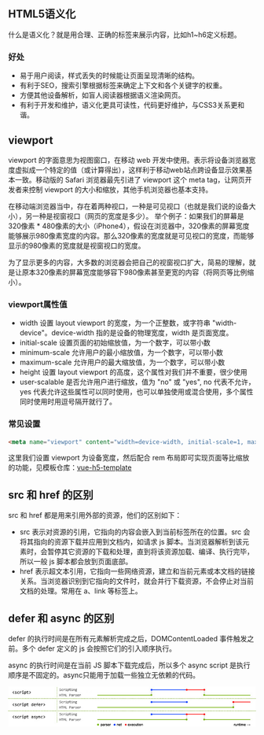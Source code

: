 ## HTML5语义化
什么是语义化？就是用合理、正确的标签来展示内容，比如h1~h6定义标题。

### 好处
+ 易于用户阅读，样式丢失的时候能让页面呈现清晰的结构。
+ 有利于SEO，搜索引擎根据标签来确定上下文和各个关键字的权重。
+ 方便其他设备解析，如盲人阅读器根据语义渲染网页。
+ 有利于开发和维护，语义化更具可读性，代码更好维护，与CSS3关系更和谐。



## viewport
viewport 的字面意思为视图窗口，在移动 web 开发中使用。表示将设备浏览器宽度虚拟成一个特定的值（或计算得出），这样利于移动web站点跨设备显示效果基本一致。移动版的 Safari 浏览器最先引进了 viewport 这个 meta tag，让网页开发者来控制 viewport 的大小和缩放，其他手机浏览器也基本支持。

在移动端浏览器当中，存在着两种视口，一种是可见视口（也就是我们说的设备大小），另一种是视窗视口（网页的宽度是多少）。 举个例子：如果我们的屏幕是320像素 * 480像素的大小（iPhone4），假设在浏览器中，320像素的屏幕宽度能够展示980像素宽度的内容。那么320像素的宽度就是可见视口的宽度，而能够显示的980像素的宽度就是视窗视口的宽度。

为了显示更多的内容，大多数的浏览器会把自己的视窗视口扩大，简易的理解，就是让原本320像素的屏幕宽度能够容下980像素甚至更宽的内容（将网页等比例缩小）。

### viewport属性值
+ width 设置 layout viewport 的宽度，为一个正整数，或字符串 "width-device"。device-width 指的是设备的物理宽度，width 是页面宽度。
+ initial-scale 设置页面的初始缩放值，为一个数字，可以带小数
+ minimum-scale 允许用户的最小缩放值，为一个数字，可以带小数
+ maximum-scale 允许用户的最大缩放值，为一个数字，可以带小数
+ height 设置 layout viewport 的高度，这个属性对我们并不重要，很少使用
+ user-scalable 是否允许用户进行缩放，值为 "no" 或 "yes", no 代表不允许，yes 代表允许这些属性可以同时使用，也可以单独使用或混合使用，多个属性同时使用时用逗号隔开就行了。

### 常见设置
```html
<meta name="viewport" content="width=device-width, initial-scale=1, maximum-scale=1, user-scalable=no">
```
这里我们设置 viewport 为设备宽度，然后配合 rem 布局即可实现页面等比缩放的功能，见模板仓库：[vue-h5-template](https://github.com/NameWjp/vue-h5-template)



## src 和 href 的区别
src 和 href 都是用来引用外部的资源，他们的区别如下：
+ src 表示对资源的引用，它指向的内容会嵌入到当前标签所在的位置。src 会将其指向的资源下载并应用到文档内，如请求 js 脚本。当浏览器解析到该元素时，会暂停其它资源的下载和处理，直到将该资源加载、编译、执行完毕，所以一般 js 脚本都会放到页面底部。
+ href 表示超文本引用，它指向一些网络资源，建立和当前元素或本文档的链接关系。当浏览器识别到它指向的文件时，就会并行下载资源，不会停止对当前文档的处理。常用在 a、link 等标签上。



## defer 和 async 的区别
defer 的执行时间是在所有元素解析完成之后，DOMContentLoaded 事件触发之前。多个 defer 定义的 js 会按照它们的引入顺序执行。

async 的执行时间是在当前 JS 脚本下载完成后，所以多个 async script 是执行顺序是不固定的。async只能用于加载一些独立无依赖的代码。

![](./images/js_async_defer.png)
